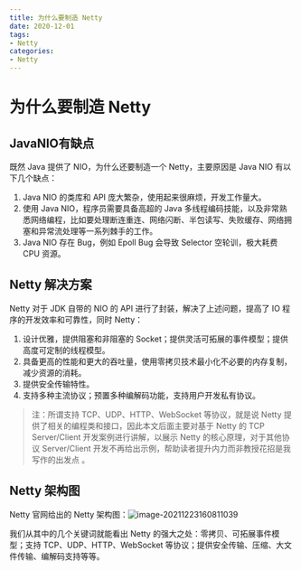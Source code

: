```yaml
---
title: 为什么要制造 Netty
date: 2020-12-01
tags:
- Netty
categories:
- Netty
---
```



# 为什么要制造 Netty

## JavaNIO有缺点 

既然 Java 提供了 NIO，为什么还要制造一个 Netty，主要原因是 Java NIO 有以下几个缺点：

1. Java NIO 的类库和 API 庞大繁杂，使用起来很麻烦，开发工作量大。
2. 使用 Java NIO，程序员需要具备高超的 Java 多线程编码技能，以及非常熟悉网络编程，比如要处理断连重连、网络闪断、半包读写、失败缓存、网络拥塞和异常流处理等一系列棘手的工作。
3. Java NIO 存在 Bug，例如 Epoll Bug 会导致 Selector 空轮训，极大耗费 CPU 资源。

## Netty 解决方案


Netty 对于 JDK 自带的 NIO 的 API 进行了封装，解决了上述问题，提高了 IO 程序的开发效率和可靠性，同时 Netty：

1. 设计优雅，提供阻塞和非阻塞的 Socket；提供灵活可拓展的事件模型；提供高度可定制的线程模型。
2. 具备更高的性能和更大的吞吐量，使用零拷贝技术最小化不必要的内存复制，减少资源的消耗。
3. 提供安全传输特性。
4. 支持多种主流协议；预置多种编解码功能，支持用户开发私有协议。

>注：所谓支持 TCP、UDP、HTTP、WebSocket 等协议，就是说 Netty 提供了相关的编程类和接口，因此本文后面主要对基于 Netty 的 TCP Server/Client 开发案例进行讲解，以展示 Netty 的核心原理，对于其他协议 Server/Client 开发不再给出示例，帮助读者提升内力而非教授花招是我写作的出发点 。



##  Netty 架构图

Netty 官网给出的 Netty 架构图：![image-20211223160811039](https://gitee.com/Post-90sBadKid/imageshack/raw/master/image-20211223160811039.png)

我们从其中的几个关键词就能看出 Netty 的强大之处：零拷贝、可拓展事件模型；支持 TCP、UDP、HTTP、WebSocket 等协议；提供安全传输、压缩、大文件传输、编解码支持等等。

